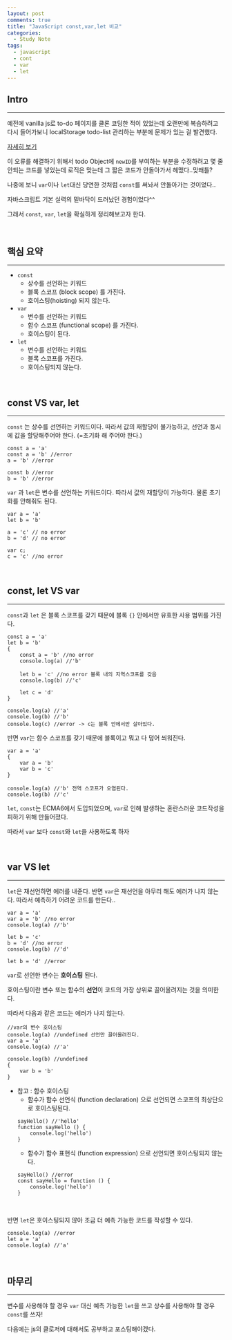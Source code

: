 ```yaml
---
layout: post
comments: true
title: "JavaScript const,var,let 비교"
categories:
  - Study Note
tags:
  - javascript
  - cont
  - var
  - let
---
```


## Intro
---
예전에 vanilla js로 to-do 페이지를 클론 코딩한 적이 있었는데 오랜만에 복습하려고 다시 들어가보니 localStorage todo-list 관리하는 부분에 문제가 있는 걸 발견했다.

<a href="https://github.com/kwonsye/clock_and_todoList_app">자세히 보기</a>

이 오류를 해결하기 위해서 todo Object에 `newID`를 부여하는 부분을 수정하려고 몇 줄 안되는 코드를 넣었는데 로직은 맞는데 그 짧은 코드가 안돌아가서 헤맸다..맞왜틀?

나중에 보니 `var`이나 `let`대신 당연한 것처럼 `const`를 써놔서 안돌아가는 것이었다..

자바스크립트 기본 실력의 밑바닥이 드러났던 경험이었다^^

그래서 `const`, `var`, `let`을 확실하게 정리해보고자 한다.

<br>

## 핵심 요약
---
- `const` 
    - 상수를 선언하는 키워드
    - 블록 스코프 (block scope) 를 가진다.
    - 호이스팅(hoisting) 되지 않는다.
- `var` 
    - 변수를 선언하는 키워드
    - 함수 스코프 (functional scope) 를 가진다.
    - 호이스팅이 된다.
-  `let` 
    - 변수를 선언하는 키워드
    - 블록 스코프를 가진다.
    - 호이스팅되지 않는다.

<br>

## const VS var, let
--- 
`const` 는 상수를 선언하는 키워드이다. 따라서 값의 재할당이 불가능하고, 선언과 동시에 값을 할당해주어야 한다. (=초기화 해 주어야 한다.)

```
const a = 'a'
const a = 'b' //error
a = 'b' //error

const b //error
b = 'b' //error
```
`var` 과 `let`은 변수를 선언하는 키워드이다. 따라서 값의 재할당이 가능하다. 물론 초기화를 안해줘도 된다.
```
var a = 'a'
let b = 'b'

a = 'c' // no error
b = 'd' // no error

var c;
c = 'c' //no error
```

<br>

## const, let VS var
---
`const`과 `let` 은 블록 스코프를 갖기 때문에 블록 `{}` 안에서만 유효한 사용 범위를 가진다.
```
const a = 'a'
let b = 'b'
{
    const a = 'b' //no error
    console.log(a) //'b'

    let b = 'c' //no error 블록 내의 지역스코프를 갖음
    console.log(b) //'c'

    let c = 'd'
}

console.log(a) //'a'
console.log(b) //'b'
console.log(c) //error -> c는 블록 안에서만 살아있다.
```
반면 `var`는 함수 스코프를 갖기 때문에 블록이고 뭐고 다 덮어 씌워진다.
```
var a = 'a'
{
    var a = 'b'
    var b = 'c'
}

console.log(a) //'b' 전역 스코프가 오염된다.
console.log(b) //'c'
```

`let`, `const`는 ECMA6에서 도입되었으며, `var`로 인해 발생하는 혼란스러운 코드작성을 피하기 위해 만들어졌다.

따라서 `var` 보다 `const`와 `let`을 사용하도록 하자

<br>

## var VS let
---

`let`은 재선언하면 에러를 내준다. 반면 `var`은 재선언을 아무리 해도 에러가 나지 않는다. 따라서 예측하기 어려운 코드를 만든다..
```
var a = 'a'
var a = 'b' //no error
console.log(a) //'b'

let b = 'c'
b = 'd' //no error
console.log(b) //'d'

let b = 'd' //error
```

`var`로 선언한 변수는 <b>호이스팅</b> 된다. 

호이스팅이란 변수 또는 함수의 <b>선언</b>이 코드의 가장 상위로 끌어올려지는 것을 의미한다.

따라서 다음과 같은 코드는 에러가 나지 않는다.
```
//var의 변수 호이스팅
console.log(a) //undefined 선언만 끌어올려진다.
var a = 'a'
console.log(a) //'a'

console.log(b) //undefined
{
    var b = 'b'
}
```
- 참고 : 함수 호이스팅
    - 함수가 함수 선언식 (function declaration) 으로 선언되면 스코프의 최상단으로 호이스팅된다.
    ```
    sayHello() //'hello'
    function sayHello () {
        console.log('hello')
    }
    ```
    - 함수가 함수 표현식 (function expression) 으로 선언되면 호이스팅되지 않는다.
    ```
    sayHello() //error
    const sayHello = function () {
        console.log('hello')
    }
    ```

<br>

반면 `let`은 호이스팅되지 않아 조금 더 예측 가능한 코드를 작성할 수 있다.
```
console.log(a) //error
let a = 'a'
console.log(a) //'a'
```
<br>

## 마무리
---
변수를 사용해야 할 경우 `var` 대신 예측 가능한 `let`을 쓰고 상수를 사용해야 할 경우 `const`를 쓰자!

다음에는 js의 클로저에 대해서도 공부하고 포스팅해야겠다.